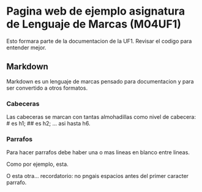 # Pagina web de ejemplo asignatura de Lenguaje de Marcas (M04UF1)

Esto formara parte de la documentacion de la UF1. Revisar el codigo para entender mejor.

## Markdown

Markdown es un lenguaje de marcas pensado para documentacion y para ser convertido a otros formatos.

### Cabeceras

Las cabeceras se marcan con tantas almohadillas como nivel de cabecera: # es h1; ## es h2; ... asi hasta h6.

### Parrafos 

Para hacer parrafos debe haber una o mas lineas en blanco entre lineas.

Como por ejemplo, esta.


O esta otra... recordatorio: no pngais espacios antes del primer caracter parrafo.

